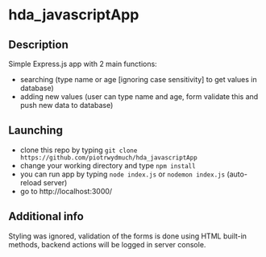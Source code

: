 # hda_javascriptApp

## Description

Simple Express.js app with 2 main functions:

- searching (type name or age [ignoring case sensitivity] to get values in database)
- adding new values (user can type name and age, form validate this and push new data to database)

## Launching

- clone this repo by typing `git clone https://github.com/piotrwydmuch/hda_javascriptApp`
- change your working directory and type `npm install`
- you can run app by typing `node index.js` or `nodemon index.js` (auto-reload server)
- go to http://localhost:3000/

## Additional info

Styling was ignored, validation of the forms is done using HTML built-in methods, backend actions will be logged in server console.
